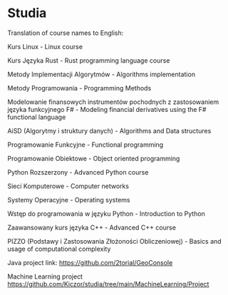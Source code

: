 # Studia

Translation of course names to English:

Kurs Linux - Linux course

Kurs Języka Rust - Rust programming language course

Metody Implementacji Algorytmów - Algorithms implementation

Metody Programowania - Programming Methods

Modelowanie finansowych instrumentów pochodnych z zastosowaniem języka funkcyjnego F# - Modeling financial derivatives using the F# functional language

AiSD (Algorytmy i struktury danych) - Algorithms and Data structures

Programowanie Funkcyjne - Functional programming

Programowanie Obiektowe - Object oriented programming

Python Rozszerzony - Advanced Python course

Sieci Komputerowe - Computer networks

Systemy Operacyjne - Operating systems

Wstęp do programowania w języku Python - Introduction to Python

Zaawansowany kurs języka C++ - Advanced C++ course

PIZZO (Podstawy i Zastosowania Złożoności Obliczeniowej) - Basics and usage of computational complexity


Java project link: https://github.com/2torial/GeoConsole

Machine Learning project https://github.com/Kiczor/studia/tree/main/MachineLearning/Project
